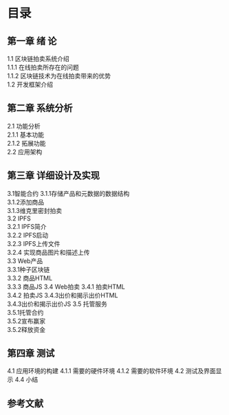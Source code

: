 # 目录
## 第一章 绪 论	
1.1 区块链拍卖系统介绍	
1.1.1 在线拍卖所存在的问题	
1.1.2 区块链技术为在线拍卖带来的优势	
1.2 开发框架介绍	
## 第二章 系统分析	
2.1 功能分析	
2.1.1 基本功能	
2.1.2 拓展功能	
2.2 应用架构	
## 第三章 详细设计及实现	
3.1智能合约	
3.1.1存储产品和元数据的数据结构	
3.1.2添加商品	
3.1.3维克里密封拍卖	
3.2 IPFS	
3.2.1 IPFS简介	
3.2.2 IPFS启动	
3.2.3 IPFS上传文件	
3.2.4 实现商品图片和描述上传	
3.3 Web产品	
3.3.1种子区块链	
3.3.2 商品HTML	
3.3.3 商品JS
3.4 Web拍卖
3.4.1 拍卖HTML	
3.4.2 拍卖JS
3.4.3出价和揭示出价HTML	
3.4.3出价和揭示出价JS
3.5 托管服务	
3.5.1托管合约	
3.5.2宣布赢家	
3.5.2释放资金	
## 第四章 测试	
4.1 应用环境的构建
4.1.1 需要的硬件环境
4.1.2 需要的软件环境
4.2 测试及界面显示
4.4 小结
## 参考文献
